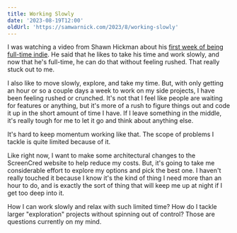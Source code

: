 ```yaml
---
title: Working Slowly
date: '2023-08-19T12:00'
oldUrl: 'https://samwarnick.com/2023/8/working-slowly'
---
```


I was watching a video from Shawn Hickman about his [first week of being full-time indie](https://youtu.be/VGsq7saOJ7M). He said that he likes to take his time and work slowly, and now that he's full-time, he can do that without feeling rushed. That really stuck out to me.

I also like to move slowly, explore, and take my time. But, with only getting an hour or so a couple days a week to work on my side projects, I have been feeling rushed or crunched. It's not that I feel like people are waiting for features or anything, but it's more of a rush to figure things out and code it up in the short amount of time I have. If I leave something in the middle, it's really tough for me to let it go and think about anything else.

It's hard to keep momentum working like that. The scope of problems I tackle is quite limited because of it.

Like right now, I want to make some architectural changes to the ScreenCred website to help reduce my costs. But, it's going to take me considerable effort to explore my options and pick the best one. I haven't really touched it because I know it's the kind of thing I need more than an hour to do, and is exactly the sort of thing that will keep me up at night if I get too deep into it.

How I can work slowly and relax with such limited time? How do I tackle larger "exploration" projects without spinning out of control? Those are questions currently on my mind.
